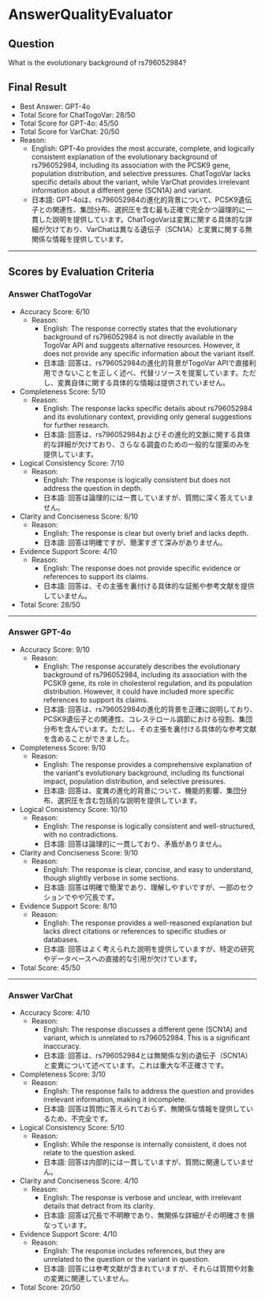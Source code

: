 # AnswerQualityEvaluator

## Question

What is the evolutionary background of rs796052984?

## Final Result

- Best Answer: GPT-4o
- Total Score for ChatTogoVar: 28/50
- Total Score for GPT-4o: 45/50
- Total Score for VarChat: 20/50
- Reason:
  - English: GPT-4o provides the most accurate, complete, and logically consistent explanation of the evolutionary background of rs796052984, including its association with the PCSK9 gene, population distribution, and selective pressures. ChatTogoVar lacks specific details about the variant, while VarChat provides irrelevant information about a different gene (SCN1A) and variant.
  - 日本語: GPT-4oは、rs796052984の進化的背景について、PCSK9遺伝子との関連性、集団分布、選択圧を含む最も正確で完全かつ論理的に一貫した説明を提供しています。ChatTogoVarは変異に関する具体的な詳細が欠けており、VarChatは異なる遺伝子（SCN1A）と変異に関する無関係な情報を提供しています。

---

## Scores by Evaluation Criteria

### Answer ChatTogoVar
- Accuracy Score: 6/10
  - Reason: 
    - English: The response correctly states that the evolutionary background of rs796052984 is not directly available in the TogoVar API and suggests alternative resources. However, it does not provide any specific information about the variant itself.
    - 日本語: 回答は、rs796052984の進化的背景がTogoVar APIで直接利用できないことを正しく述べ、代替リソースを提案しています。ただし、変異自体に関する具体的な情報は提供されていません。
- Completeness Score: 5/10
  - Reason: 
    - English: The response lacks specific details about rs796052984 and its evolutionary context, providing only general suggestions for further research.
    - 日本語: 回答は、rs796052984およびその進化的文脈に関する具体的な詳細が欠けており、さらなる調査のための一般的な提案のみを提供しています。
- Logical Consistency Score: 7/10
  - Reason: 
    - English: The response is logically consistent but does not address the question in depth.
    - 日本語: 回答は論理的には一貫していますが、質問に深く答えていません。
- Clarity and Conciseness Score: 6/10
  - Reason: 
    - English: The response is clear but overly brief and lacks depth.
    - 日本語: 回答は明確ですが、簡潔すぎて深みがありません。
- Evidence Support Score: 4/10
  - Reason: 
    - English: The response does not provide specific evidence or references to support its claims.
    - 日本語: 回答は、その主張を裏付ける具体的な証拠や参考文献を提供していません。
- Total Score: 28/50

---

### Answer GPT-4o
- Accuracy Score: 9/10
  - Reason: 
    - English: The response accurately describes the evolutionary background of rs796052984, including its association with the PCSK9 gene, its role in cholesterol regulation, and its population distribution. However, it could have included more specific references to support its claims.
    - 日本語: 回答は、rs796052984の進化的背景を正確に説明しており、PCSK9遺伝子との関連性、コレステロール調節における役割、集団分布を含んでいます。ただし、その主張を裏付ける具体的な参考文献を含めることができました。
- Completeness Score: 9/10
  - Reason: 
    - English: The response provides a comprehensive explanation of the variant's evolutionary background, including its functional impact, population distribution, and selective pressures.
    - 日本語: 回答は、変異の進化的背景について、機能的影響、集団分布、選択圧を含む包括的な説明を提供しています。
- Logical Consistency Score: 10/10
  - Reason: 
    - English: The response is logically consistent and well-structured, with no contradictions.
    - 日本語: 回答は論理的に一貫しており、矛盾がありません。
- Clarity and Conciseness Score: 9/10
  - Reason: 
    - English: The response is clear, concise, and easy to understand, though slightly verbose in some sections.
    - 日本語: 回答は明確で簡潔であり、理解しやすいですが、一部のセクションでやや冗長です。
- Evidence Support Score: 8/10
  - Reason: 
    - English: The response provides a well-reasoned explanation but lacks direct citations or references to specific studies or databases.
    - 日本語: 回答はよく考えられた説明を提供していますが、特定の研究やデータベースへの直接的な引用が欠けています。
- Total Score: 45/50

---

### Answer VarChat
- Accuracy Score: 4/10
  - Reason: 
    - English: The response discusses a different gene (SCN1A) and variant, which is unrelated to rs796052984. This is a significant inaccuracy.
    - 日本語: 回答は、rs796052984とは無関係な別の遺伝子（SCN1A）と変異について述べています。これは重大な不正確さです。
- Completeness Score: 3/10
  - Reason: 
    - English: The response fails to address the question and provides irrelevant information, making it incomplete.
    - 日本語: 回答は質問に答えられておらず、無関係な情報を提供しているため、不完全です。
- Logical Consistency Score: 5/10
  - Reason: 
    - English: While the response is internally consistent, it does not relate to the question asked.
    - 日本語: 回答は内部的には一貫していますが、質問に関連していません。
- Clarity and Conciseness Score: 4/10
  - Reason: 
    - English: The response is verbose and unclear, with irrelevant details that detract from its clarity.
    - 日本語: 回答は冗長で不明瞭であり、無関係な詳細がその明確さを損なっています。
- Evidence Support Score: 4/10
  - Reason: 
    - English: The response includes references, but they are unrelated to the question or the variant in question.
    - 日本語: 回答には参考文献が含まれていますが、それらは質問や対象の変異に関連していません。
- Total Score: 20/50